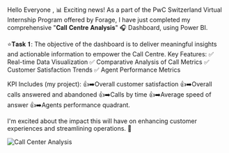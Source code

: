 Hello Everyone ,
📊 Exciting news! As a part of the PwC Switzerland Virtual Internship Program offered by Forage, I have just completed my comprehensive "𝐂𝐚𝐥𝐥 𝐂𝐞𝐧𝐭𝐫𝐞 𝐀𝐧𝐚𝐥𝐲𝐬𝐢𝐬" 🎧 Dashboard, using Power BI.

 ⭐𝐓𝐚𝐬𝐤 𝟏: The objective of the dashboard is to deliver meaningful insights and actionable information to empower the Call Centre. 
Key Features:
✅ Real-time Data Visualization
✅ Comparative Analysis of Call Metrics
✅ Customer Satisfaction Trends
✅ Agent Performance Metrics

KPI Includes (my project):
👍➡️Overall customer satisfaction
👍➡️Overall calls answered and abandoned
👍➡️Calls by time
👍➡️Average speed of answer
👍➡️Agents performance quadrant.

I'm excited about the impact this will have on enhancing customer experiences and streamlining operations. 🌟


![Call Center Analysis](https://github.com/arghya140901/Call-Center-Data_Analysis/assets/123351179/b866214b-5136-46e1-9e6b-4ed49e74f620)
